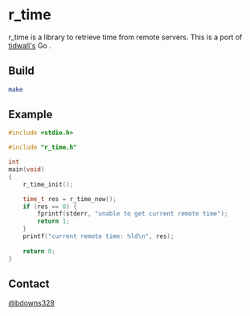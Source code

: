 # r_time

r_time is a library to retrieve time from remote servers. This is a port of [tidwall's](http://github.com/tidwall) Go [](https://github.com/tidwall/rtime).

## Build

```sh
make 
```

## Example

```c
#include <stdio.h>

#include "r_time.h"

int
main(void)
{
    r_time_init();

    time_t res = r_time_now();
    if (res == 0) {
        fprintf(stderr, "unable to get current remote time");
        return 1;
    }
    printf("current remote time: %ld\n", res);
    
    return 0;
}
```

## Contact

[@bdowns328](http://twitter.com/bdowns328)
